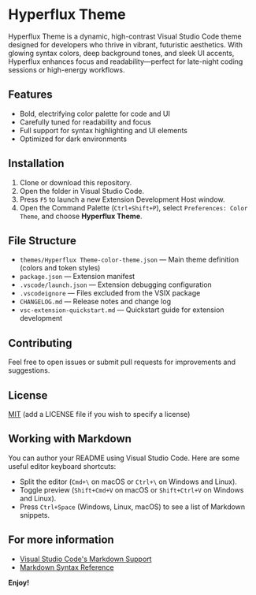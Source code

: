 # Hyperflux Theme

Hyperflux Theme is a dynamic, high-contrast Visual Studio Code theme designed for developers who thrive in vibrant, futuristic aesthetics. With glowing syntax colors, deep background tones, and sleek UI accents, Hyperflux enhances focus and readability—perfect for late-night coding sessions or high-energy workflows.

## Features

- Bold, electrifying color palette for code and UI
- Carefully tuned for readability and focus
- Full support for syntax highlighting and UI elements
- Optimized for dark environments

## Installation

1. Clone or download this repository.
2. Open the folder in Visual Studio Code.
3. Press `F5` to launch a new Extension Development Host window.
4. Open the Command Palette (`Ctrl+Shift+P`), select `Preferences: Color Theme`, and choose **Hyperflux Theme**.

## File Structure

- `themes/Hyperflux Theme-color-theme.json` — Main theme definition (colors and token styles)
- `package.json` — Extension manifest
- `.vscode/launch.json` — Extension debugging configuration
- `.vscodeignore` — Files excluded from the VSIX package
- `CHANGELOG.md` — Release notes and change log
- `vsc-extension-quickstart.md` — Quickstart guide for extension development

## Contributing

Feel free to open issues or submit pull requests for improvements and suggestions.

## License

[MIT](LICENSE) (add a LICENSE file if you wish to specify a license)

## Working with Markdown

You can author your README using Visual Studio Code. Here are some useful editor keyboard shortcuts:

* Split the editor (`Cmd+\` on macOS or `Ctrl+\` on Windows and Linux).
* Toggle preview (`Shift+Cmd+V` on macOS or `Shift+Ctrl+V` on Windows and Linux).
* Press `Ctrl+Space` (Windows, Linux, macOS) to see a list of Markdown snippets.

## For more information

* [Visual Studio Code's Markdown Support](http://code.visualstudio.com/docs/languages/markdown)
* [Markdown Syntax Reference](https://help.github.com/articles/markdown-basics/)

**Enjoy!**

